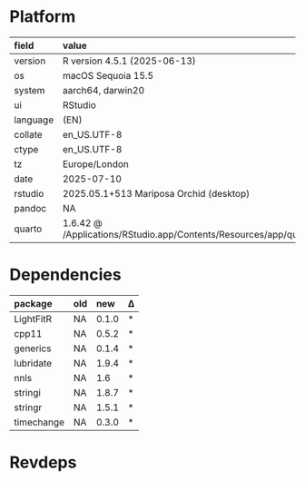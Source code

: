 # Platform

|field    |value                                                                       |
|:--------|:---------------------------------------------------------------------------|
|version  |R version 4.5.1 (2025-06-13)                                                |
|os       |macOS Sequoia 15.5                                                          |
|system   |aarch64, darwin20                                                           |
|ui       |RStudio                                                                     |
|language |(EN)                                                                        |
|collate  |en_US.UTF-8                                                                 |
|ctype    |en_US.UTF-8                                                                 |
|tz       |Europe/London                                                               |
|date     |2025-07-10                                                                  |
|rstudio  |2025.05.1+513 Mariposa Orchid (desktop)                                     |
|pandoc   |NA                                                                          |
|quarto   |1.6.42 @ /Applications/RStudio.app/Contents/Resources/app/quarto/bin/quarto |

# Dependencies

|package    |old |new   |Δ  |
|:----------|:---|:-----|:--|
|LightFitR  |NA  |0.1.0 |*  |
|cpp11      |NA  |0.5.2 |*  |
|generics   |NA  |0.1.4 |*  |
|lubridate  |NA  |1.9.4 |*  |
|nnls       |NA  |1.6   |*  |
|stringi    |NA  |1.8.7 |*  |
|stringr    |NA  |1.5.1 |*  |
|timechange |NA  |0.3.0 |*  |

# Revdeps

